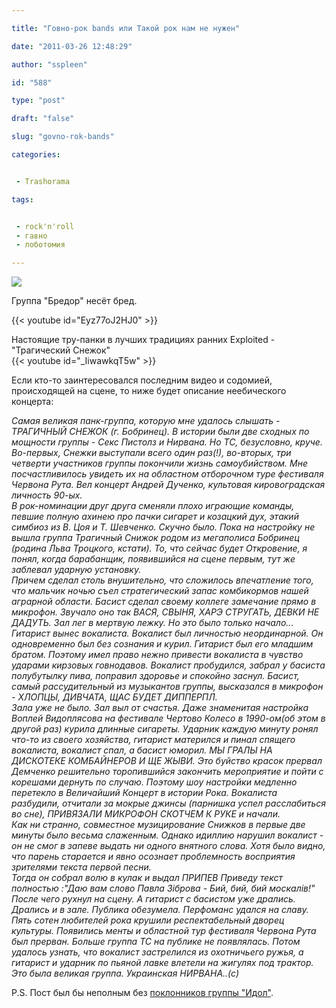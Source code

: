 ```yaml
---

title: "Говно-рок bands или Такой рок нам не нужен"

date: "2011-03-26 12:48:29"

author: "sspleen"

id: "588"

type: "post"

draft: "false"

slug: "govno-rok-bands"

categories:


 - Trashorama

tags:


 - rock'n'roll
 - гавно
 - лоботомия

---
```

[![](/uploads/2012/05/vomit.jpeg)](/2011/03/govno-rok-bands/vomit/)  
  
Группа "Бредор" несёт бред.  
  
{{< youtube id="Eyz77oJ2HJ0" >}}  
  
Настоящие тру-панки в лучших традициях ранних Exploited - "Трагический Снежок"  
{{< youtube id="_IiwawkqT5w" >}}  
  
Если кто-то заинтересовался последним видео и содомией, происходящей на сцене, то ниже будет описание неебического концерта:  
  
_Самая великая панк-группа, которую мне удалось слышать - ТРАГИЧНЫЙ СНЕЖОК (г. Бобринец). В истории были две сходных по мощности группы - Секс Пистолз и Нирвана. Но ТС, безусловно, круче. Во-первых, Снежки выступали всего один раз(!), во-вторых, три четверти участников группы покончили жизнь самоубийством. Мне посчастливилось увидеть их на областном отборочном туре фестиваля Червона Рута. Вел концерт Андрей Дученко, культовая кировоградская личность 90-ых._  
_В рок-номинации друг друга сменяли плохо играющие команды, певшие полную ахинею про пачки сигарет и козацкий дух, этакий симбиоз из В. Цоя и Т. Шевченко. Скучно было. Пока на настройку не вышла группа Трагичный Снижок родом из мегаполиса Бобринец (родина Льва Троцкого, кстати). То, что сейчас будет Откровение, я понял, когда барабанщик, появившийся на сцене первым, тут же заблевал ударную установку._  
_Причем сделал столь внушительно, что сложилось впечатление того, что мальчик ночью съел стратегический запас комбикормов нашей аграрной области. Басист сделал своему коллеге замечание прямо в микрофон. Звучало оно так ВАСЯ, СВЫНЯ, ХАРЭ СТРУГАТЬ, ДЕВКИ НЕ ДАДУТЬ. Зал лег в мертвую лежку. Но это было только начало... Гитарист вынес вокалиста. Вокалист был личностью неординарной. Он одновременно был без сознания и курил. Гитарист был его младшим братом. Поэтому имел право нежно привести вокалиста в чувство ударами кирзовых говнодавов. Вокалист пробудился, забрал у басиста полубутылку пива, поправил здоровье и спокойно заснул. Басист, самый рассудительный из музыкантов группы, высказался в микрофон - ХЛОПЦЫ, ДИВЧАТА, ЩАС БУДЕТ ДИППЕРПЛ._  
_Зала уже не было. Зал выл от счастья. Даже знаменитая настройка Воплей Видоплясова на фестивале Чертово Колесо в 1990-ом(об этом в другой раз) курила длинные сигареты. Ударник каждую минуту ронял что-то из своего хозяйства, гитарист матерился и пинал спящего вокалиста, вокалист спал, а басист юморил. МЫ ГРАЛЫ НА ДИСКОТЕКЕ КОМБАЙНЕРОВ И ЩЕ ЖЫВИ. Это буйство красок прервал Демченко решительно торопившийся закончить мероприятие и пойти с корешами дернуть по случаю. Поэтому шоу настройки медленно перетекло в Величайший Концерт в истории Рока. Вокалиста разбудили, отчитали за мокрые джинсы (парнишка успел расслабиться во сне), ПРИВЯЗАЛИ МИКРОФОН СКОТЧЕМ К РУКЕ и начали._  
_Как ни странно, совместное музицирование Снижков в первые две минуты было весьма слаженным. Однако идиллию нарушил вокалист - он не смог в запеве выдать ни одного внятного слова. Хотя было видно, что парень старается и явно осознает проблемность восприятия зрителями текста первой песни._  
_Тогда он собрал волю в кулак и выдал ПРИПЕВ Приведу текст полностью :"Даю вам слово Павла Зіброва - Бий, бий, бий москалів!" После чего рухнул на сцену. А гитарист с басистом уже дрались. Дрались и в зале. Публика обезумела. Перфоманс удался на славу. Пять сотен любителей рока крушили респектабельный дворец культуры. Появились менты и областной тур фестиваля Червона Рута был прерван. Больше группа ТС на публике не появлялась. Потом удалось узнать, что вокалист застрелился из охотничьего ружья, а гитарист и ударник по пьяной лавке влетели на жигулях под трактор. Это была великая группа. Украинская НИРВАНА..(с)_  
  
P.S. Пост был бы неполным без [поклонников группы "Идол"](http://ziza.qip.ru/2007/07/25/poklonniki_gruppy_idol_100_foto.html).